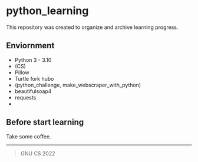 # python_learning
This repository was created to organize and archive learning progress.

## Enviornment
- Python 3 - 3.10
- (CS)
- Pillow
- Turtle fork hubo
- (python_challenge, make_webscraper_with_python)
- beautifulsoap4
- requests
- 

## Before start learning
Take some coffee.


---
> GNU CS 2022
